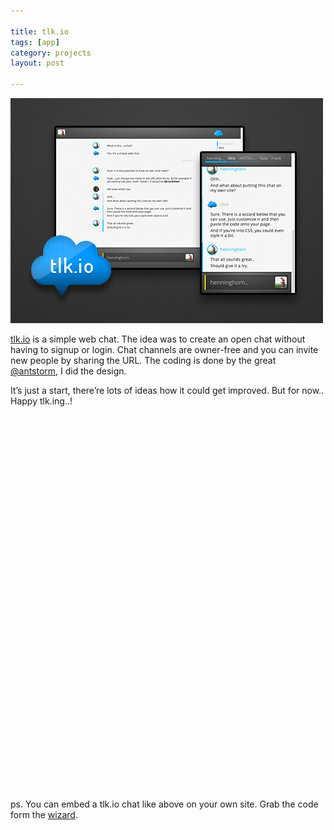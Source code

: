 ```yaml
---

title: tlk.io
tags: [app]
category: projects
layout: post

---
```


![tlk.io](/img/posts/tlk-io.jpg)

[tlk.io](http://tlk.io/) is a simple web chat. The idea was to create an open chat without having to signup or login. Chat channels are owner-free and you can invite new people by sharing the URL. The coding is done by the great [@antstorm](http://twitter.com/antstorm), I did the design.


It’s just a start, there’re lots of ideas how it could get improved. But for now.. Happy tlk.ing..!

<div id="tlkio" data-channel="simurai" style="width:100%;height:600px;"></div>
<script async src="http://tlk.io/embed.js" type="text/javascript"></script>

ps. You can embed a tlk.io chat like above on your own site. Grab the code form the [wizard](http://tlk.io/#embed).